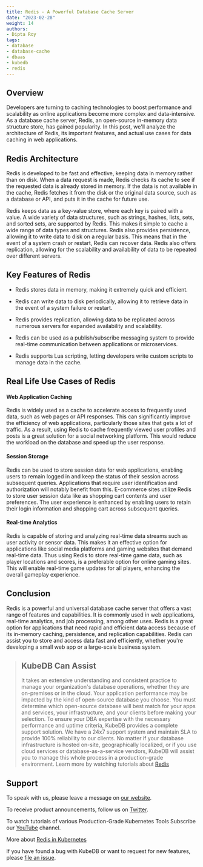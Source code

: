 ```yaml
---
title: Redis - A Powerful Database Cache Server
date: "2023-02-28"
weight: 14
authors:
- Dipta Roy
tags:
- database
- database-cache
- dbaas
- kubedb
- redis
---
```


## Overview
Developers are turning to caching technologies to boost performance and scalability as online applications become more complex and data-intensive. As a database cache server, Redis, an open-source in-memory data structure store, has gained popularity. In this post, we'll analyze the architecture of Redis, its important features, and actual use cases for data caching in web applications.

## Redis Architecture
Redis is developed to be fast and effective, keeping data in memory rather than on disk. When a data request is made, Redis checks its cache to see if the requested data is already stored in memory. If the data is not available in the cache, Redis fetches it from the disk or the original data source, such as a database or API, and puts it in the cache for future use.

Redis keeps data as a key-value store, where each key is paired with a value. A wide variety of data structures, such as strings, hashes, lists, sets, and sorted sets, are supported by Redis. This makes it simple to cache a wide range of data types and structures. Redis also provides persistence, allowing it to write data to disk on a regular basis. This means that in the event of a system crash or restart, Redis can recover data. Redis also offers replication, allowing for the scalability and availability of data to be repeated over different servers.

## Key Features of Redis

- Redis stores data in memory, making it extremely quick and efficient.

- Redis can write data to disk periodically, allowing it to retrieve data in the event of a system failure or restart.

- Redis provides replication, allowing data to be replicated across numerous servers for expanded availability and scalability.

- Redis can be used as a publish/subscribe messaging system to provide real-time communication between applications or microservices.

- Redis supports Lua scripting, letting developers write custom scripts to manage data in the cache.


## Real Life Use Cases of Redis

#### Web Application Caching
Redis is widely used as a cache to accelerate access to frequently used data, such as web pages or API responses. This can significantly improve the efficiency of web applications, particularly those sites that gets a lot of traffic. As a result, using Redis to cache frequently viewed user profiles and posts is a great solution for a social networking platform. This would reduce the workload on the database and speed up the user response.

#### Session Storage 
Redis can be used to store session data for web applications, enabling users to remain logged in and keep the status of their session across subsequent queries. Applications that require user identification and authorization will notably benefit from this. E-commerce sites utilize Redis to store user session data like as shopping cart contents and user preferences. The user experience is enhanced by enabling users to retain their login information and shopping cart across subsequent queries.

#### Real-time Analytics
Redis is capable of storing and analyzing real-time data streams such as user activity or sensor data. This makes it an effective option for applications like social media platforms and gaming websites that demand real-time data. Thus using Redis to store real-time game data, such as player locations and scores, is a preferable option for online gaming sites. This will enable real-time game updates for all players, enhancing the overall gameplay experience.


## Conclusion
Redis is a powerful and universal database cache server that offers a vast range of features and capabilities. It is commonly used in web applications, real-time analytics, and job processing, among other uses. Redis is a great option for applications that need rapid and efficient data access because of its in-memory caching, persistence, and replication capabilities. Redis can assist you to store and access data fast and efficiently, whether you're developing a small web app or a large-scale business system.



> ## KubeDB Can Assist
> It takes an extensive understanding and consistent practice to manage your organization's database operations, whether they are on-premises or in the cloud. Your application performance may be impacted by the kind of open-source database you choose. You must determine which open-source database will best match for your apps and services, your infrastructure, and your clients before making your selection. 
> To ensure your DBA expertise with the necessary performance and uptime criteria, KubeDB provides a complete support solution. We have a 24x7 support system and maintain SLA to provide 100% reliability to our clients. No matter if your database infrastructure is hosted on-site, geographically localized, or if you use cloud services or database-as-a-service vendors, KubeDB will assist you to manage this whole process in a production-grade environment. Learn more by watching tutorials about [Redis](https://youtube.com/playlist?list=PLoiT1Gv2KR1iSuQq_iyypzqvHW9u_un04)











## Support

To speak with us, please leave a message on [our website](https://appscode.com/contact/).

To receive product announcements, follow us on [Twitter](https://twitter.com/KubeDB).

To watch tutorials of various Production-Grade Kubernetes Tools Subscribe our [YouTube](https://www.youtube.com/c/AppsCodeInc/) channel.

More about [Redis in Kubernetes](https://kubedb.com/kubernetes/databases/run-and-manage-redis-on-kubernetes/)

If you have found a bug with KubeDB or want to request for new features, please [file an issue](https://github.com/kubedb/project/issues/new).
